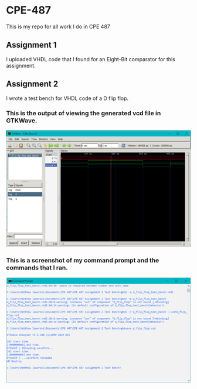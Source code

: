 # CPE-487
This is my repo for all work I do in CPE 487
## Assignment 1

I uploaded VHDL code that I found for an Eight-Bit comparator for this assignment.

## Assignment 2

I wrote a test bench for VHDL code of a D flip flop.

### This is the output of viewing the generated vcd file in GTKWave.

![alt text](https://github.com/mjaworski22/CPE-487/blob/main/Assignment%202/gtkwave_screenshot.PNG)

### This is a screenshot of my command prompt and the commands that I ran.

![alt text](https://github.com/mjaworski22/CPE-487/blob/main/Assignment%202/command_prompt_screenshot.PNG)
